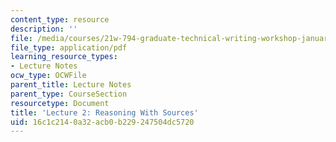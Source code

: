 ```yaml
---
content_type: resource
description: ''
file: /media/courses/21w-794-graduate-technical-writing-workshop-january-iap-2019/16c1c2140a32acb0b229247504dc5720_MIT21W_794IAP19_lec2.pdf
file_type: application/pdf
learning_resource_types:
- Lecture Notes
ocw_type: OCWFile
parent_title: Lecture Notes
parent_type: CourseSection
resourcetype: Document
title: 'Lecture 2: Reasoning With Sources'
uid: 16c1c214-0a32-acb0-b229-247504dc5720
---
```

